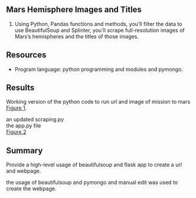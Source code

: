 ## Mars Hemisphere Images and Titles

1. Using Python, Pandas functions and methods, you’ll filter the data to use BeautifulSoup and Splinter, you’ll scrape full-resolution images of Mars’s hemispheres and the titles of those images. <br> 
	  
	
## Resources
- Program language: python programming and modules and pymongo.

## Results 

Working version of the python code to run url and image of mission to mars <br> [Figure 1](https://github.com/davidhyongae2/missiontomars/blob/main/Figure1.png).

an updated scraping.py <br>
the app.py file <br>
[Figure 2](https://github.com/davidhyongae2/missiontomars/blob/main/index.html) <br>

## Summary
Provide a high-level usage of beautifulsoup and flask app to create a url and webpage.<br> 

the usage of beautifulsoup and pymongo and manual edit was used to create the webpage.  
